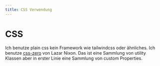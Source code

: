 ```yaml
---
title: CSS Verwendung
---
```

# CSS

Ich benutze plain css kein Framework wie tailwindcss oder ähnliches. Ich benutze [css-zero](https://github.com/lazaronixon/css-zero) von Lazar Nixon. Das ist eine Sammlung von utility Klassen aber in erster Linie eine Sammlung von custom Properties.
